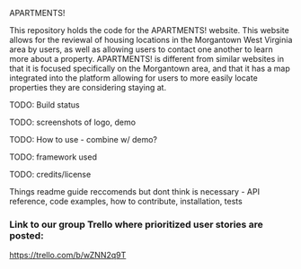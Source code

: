 APARTMENTS!

This repository holds the code for the APARTMENTS! website. This website allows for the reviewal of housing locations in the Morgantown West Virginia area by users, as well as allowing users to contact one another to learn more about a property. APARTMENTS! is different from similar websites in that it is focused specifically on the Morgantown area, and that it has a map integrated into the platform allowing for users to more easily locate properties they are considering staying at.

TODO: Build status

TODO: screenshots of logo, demo

TODO: How to use - combine w/ demo?

TODO: framework used

TODO: credits/license



Things readme guide reccomends but dont think is necessary - API reference, code examples, how to contribute, installation, tests

### Link to our group Trello where prioritized user stories are posted:

https://trello.com/b/wZNN2q9T
